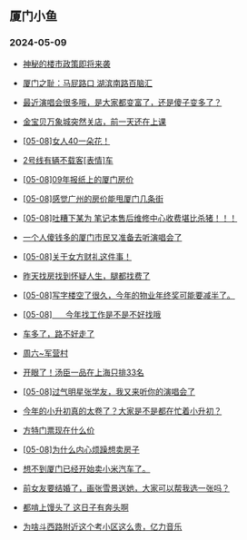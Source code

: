 ## 厦门小鱼 
### 2024-05-09

+ [神秘的楼市政策即将来袭](http://bbs.xmfish.com/read-htm-tid-18187080.html)

+ [厦门之耻：马屁路口 湖滨南路百脑汇](http://bbs.xmfish.com/read-htm-tid-18187113.html)

+ [最近演唱会很多哦，是大家都变富了，还是傻子变多了？](http://bbs.xmfish.com/read-htm-tid-18187118.html)

+ [金宝贝万象城突然关店，前一天还在上课](http://bbs.xmfish.com/read-htm-tid-18187195.html)

+ [[05-08]女人40一朵花！](http://bbs.xmfish.com/read-htm-tid-18187299.html)

+ [2号线有辆不载客[表情]车](http://bbs.xmfish.com/read-htm-tid-18187126.html)

+ [[05-08]09年报纸上的厦门房价](http://bbs.xmfish.com/read-htm-tid-18187196.html)

+ [[05-08]感觉广州的房价能甩厦门几条街](http://bbs.xmfish.com/read-htm-tid-18187138.html)

+ [[05-08]吐糟下某为 笔记本售后维修中心收费堪比杀猪！！！](http://bbs.xmfish.com/read-htm-tid-18187241.html)

+ [一个人傻钱多的厦门市民又准备去听演唱会了](http://bbs.xmfish.com/read-htm-tid-18187264.html)

+ [[05-08]关于女方财礼这件事！](http://bbs.xmfish.com/read-htm-tid-18187164.html)

+ [昨天找房找到怀疑人生，腿都找费了](http://bbs.xmfish.com/read-htm-tid-18187093.html)

+ [[05-08]写字楼空了很久，今年的物业年终奖可能要减半了。](http://bbs.xmfish.com/read-htm-tid-18187197.html)

+ [[05-08]      今年找工作是不是不好找哦](http://bbs.xmfish.com/read-htm-tid-18187223.html)

+ [车多了，路不好走了](http://bbs.xmfish.com/read-htm-tid-18187312.html)

+ [周六~军营村](http://bbs.xmfish.com/read-htm-tid-18187333.html)

+ [开眼了！汤臣一品在上海只排33名](http://bbs.xmfish.com/read-htm-tid-18187457.html)

+ [[05-08]过气明星张学友，我又来听你的演唱会了](http://bbs.xmfish.com/read-htm-tid-18187278.html)

+ [今年的小升初真的太卷了？大家是不是都在忙着小升初？](http://bbs.xmfish.com/read-htm-tid-18187308.html)

+ [方特门票现在什么价](http://bbs.xmfish.com/read-htm-tid-18187268.html)

+ [[05-08]为什么内心烦躁想卖房子](http://bbs.xmfish.com/read-htm-tid-18187546.html)

+ [想不到厦门已经开始卖小米汽车了。](http://bbs.xmfish.com/read-htm-tid-18187563.html)

+ [前女友要结婚了，画张雪景送她，大家可以帮我选一张吗？](http://bbs.xmfish.com/read-htm-tid-18187565.html)

+ [都啃上馒头了 这日子有奔头啊](http://bbs.xmfish.com/read-htm-tid-18187547.html)

+ [为啥斗西路附近这个考小区这么贵，亿力音乐](http://bbs.xmfish.com/read-htm-tid-18187596.html)

